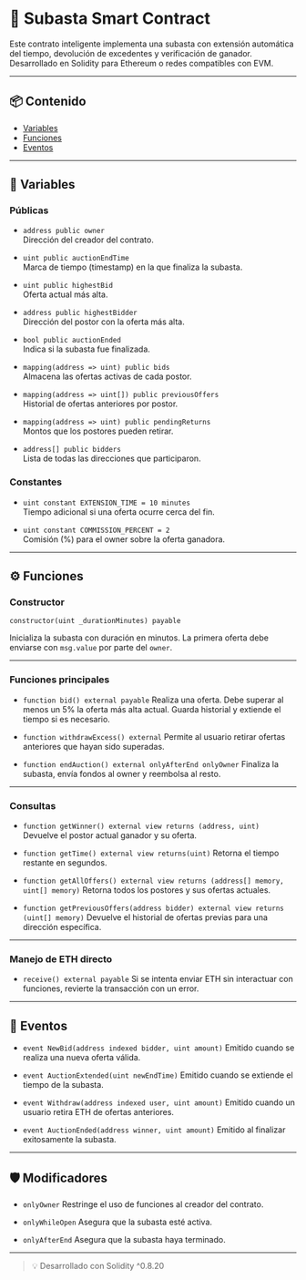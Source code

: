 # 🧾 Subasta Smart Contract

Este contrato inteligente implementa una subasta con extensión automática del tiempo, devolución de excedentes y verificación de ganador. Desarrollado en Solidity para Ethereum o redes compatibles con EVM.

---

## 📦 Contenido

- [Variables](#-variables)
- [Funciones](#-funciones)
- [Eventos](#-eventos)

---

## 🔧 Variables

### Públicas

- `address public owner`  
  Dirección del creador del contrato.

- `uint public auctionEndTime`  
  Marca de tiempo (timestamp) en la que finaliza la subasta.

- `uint public highestBid`  
  Oferta actual más alta.

- `address public highestBidder`  
  Dirección del postor con la oferta más alta.

- `bool public auctionEnded`  
  Indica si la subasta fue finalizada.

- `mapping(address => uint) public bids`  
  Almacena las ofertas activas de cada postor.

- `mapping(address => uint[]) public previousOffers`  
  Historial de ofertas anteriores por postor.

- `mapping(address => uint) public pendingReturns`  
  Montos que los postores pueden retirar.

- `address[] public bidders`  
  Lista de todas las direcciones que participaron.

### Constantes

- `uint constant EXTENSION_TIME = 10 minutes`  
  Tiempo adicional si una oferta ocurre cerca del fin.

- `uint constant COMMISSION_PERCENT = 2`  
  Comisión (%) para el owner sobre la oferta ganadora.

---

## ⚙️ Funciones

### Constructor

```solidity
constructor(uint _durationMinutes) payable
````

Inicializa la subasta con duración en minutos. La primera oferta debe enviarse con `msg.value` por parte del `owner`.

---

### Funciones principales

* `function bid() external payable`
  Realiza una oferta. Debe superar al menos un 5% la oferta más alta actual. Guarda historial y extiende el tiempo si es necesario.

* `function withdrawExcess() external`
  Permite al usuario retirar ofertas anteriores que hayan sido superadas.

* `function endAuction() external onlyAfterEnd onlyOwner`
  Finaliza la subasta, envía fondos al owner y reembolsa al resto.

---

### Consultas

* `function getWinner() external view returns (address, uint)`
  Devuelve el postor actual ganador y su oferta.

* `function getTime() external view returns(uint)`
  Retorna el tiempo restante en segundos.

* `function getAllOffers() external view returns (address[] memory, uint[] memory)`
  Retorna todos los postores y sus ofertas actuales.

* `function getPreviousOffers(address bidder) external view returns (uint[] memory)`
  Devuelve el historial de ofertas previas para una dirección específica.

---

### Manejo de ETH directo

* `receive() external payable`
  Si se intenta enviar ETH sin interactuar con funciones, revierte la transacción con un error.

---

## 📢 Eventos

* `event NewBid(address indexed bidder, uint amount)`
  Emitido cuando se realiza una nueva oferta válida.

* `event AuctionExtended(uint newEndTime)`
  Emitido cuando se extiende el tiempo de la subasta.

* `event Withdraw(address indexed user, uint amount)`
  Emitido cuando un usuario retira ETH de ofertas anteriores.

* `event AuctionEnded(address winner, uint amount)`
  Emitido al finalizar exitosamente la subasta.

---

## 🛡️ Modificadores

* `onlyOwner`
  Restringe el uso de funciones al creador del contrato.

* `onlyWhileOpen`
  Asegura que la subasta esté activa.

* `onlyAfterEnd`
  Asegura que la subasta haya terminado.

---

> 💡 Desarrollado con Solidity ^0.8.20

```
```
